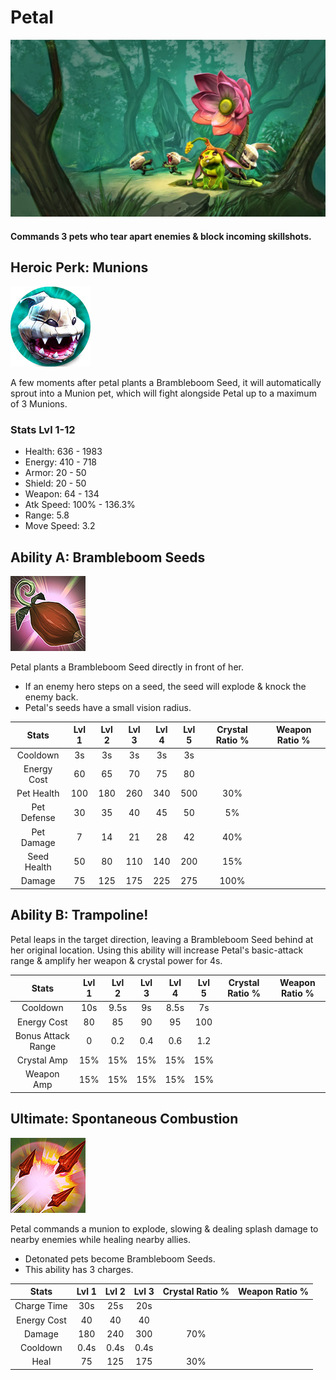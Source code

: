 # Petal

![](../../.gitbook/assets/image%20%2882%29.png)

#### Commands 3 pets who tear apart enemies & block incoming skillshots.

## Heroic Perk: Munions

![Munions](../../.gitbook/assets/image%20%2876%29.png)

A few moments after petal plants a Brambleboom Seed, it will automatically sprout into a Munion pet, which will fight alongside Petal up to a maximum of 3 Munions.

### Stats Lvl 1-12

* Health: 636 - 1983
* Energy: 410 - 718
* Armor: 20 - 50
* Shield: 20 - 50
* Weapon: 64 - 134
* Atk Speed: 100% - 136.3%
* Range: 5.8
* Move Speed: 3.2

## Ability A: Brambleboom Seeds

![Bramblethorn Seeds](../../.gitbook/assets/image%20%28116%29.png)

Petal plants a Brambleboom Seed directly in front of her.

* If an enemy hero steps on a seed, the seed will explode & knock the enemy back.
* Petal's seeds have a small vision radius.

| Stats | Lvl 1 | Lvl 2 | Lvl 3 | Lvl 4 | Lvl 5 | Crystal      Ratio % | Weapon     Ratio % |
| :---: | :---: | :---: | :---: | :---: | :---: | :---: | :---: |
| Cooldown | 3s | 3s | 3s | 3s | 3s |  |  |
| Energy       Cost | 60 | 65 | 70 | 75 | 80 |  |  |
| Pet Health | 100 | 180 | 260 | 340 | 500 | 30% |  |
| Pet             Defense | 30 | 35 | 40 | 45 | 50 | 5% |  |
| Pet             Damage | 7 | 14 | 21 | 28 | 42 | 40% |  |
| Seed          Health | 50 | 80 | 110 | 140 | 200 | 15% |  |
| Damage | 75 | 125 | 175 | 225 | 275 | 100% |  |

## Ability B: Trampoline!

Petal leaps in the target direction, leaving a Brambleboom Seed behind at her original location. Using this ability will increase Petal's basic-attack range & amplify her weapon & crystal power for 4s.

| Stats | Lvl 1 | Lvl 2 | Lvl 3 | Lvl 4 | Lvl 5 | Crystal      Ratio % | Weapon     Ratio % |
| :---: | :---: | :---: | :---: | :---: | :---: | :---: | :---: |
| Cooldown | 10s | 9.5s | 9s | 8.5s | 7s |  |  |
| Energy       Cost | 80 | 85 | 90 | 95 | 100 |  |  |
| Bonus        Attack       Range | 0 | 0.2 | 0.4 | 0.6 | 1.2 |  |  |
| Crystal       Amp | 15% | 15% | 15% | 15% | 15% |  |  |
| Weapon     Amp | 15% | 15% | 15% | 15% | 15% |  |  |

## Ultimate: Spontaneous Combustion

![Spontaneous Combustion](../../.gitbook/assets/image%20%28154%29.png)

Petal commands a munion to explode, slowing & dealing splash damage to nearby enemies while healing nearby allies.

* Detonated pets become Brambleboom Seeds.
* This ability has 3 charges.

| Stats | Lvl 1 | Lvl 2 | Lvl 3 | Crystal Ratio % | Weapon Ratio % |
| :---: | :---: | :---: | :---: | :---: | :---: |
| Charge Time | 30s | 25s | 20s |  |  |
| Energy Cost | 40 | 40 | 40 |  |  |
| Damage | 180 | 240 | 300 | 70% |  |
| Cooldown | 0.4s | 0.4s | 0.4s |  |  |
| Heal | 75 | 125 | 175 | 30% |  |

